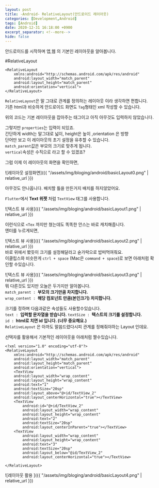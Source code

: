 ```yaml
---
layout: post
title: -Android- RelativeLayout(안드로이드 레이아웃)
categories: [Development,Android]
tags: [Android]
date: 2020-12-31 16:18:00 +0900
excerpt_separator: <!--more-->
hide: false
---
```

 안드로이드를 시작하며 앱,웹 의 기본인 레이아웃을 알아봅니다.
<!--more-->
#RelativeLayout  
```terminal
<RelativeLayout
    xmlns:android="http://schemas.android.com/apk/res/android"
    android:layout_width="match_parent"
    android:layout_height="match_parent"
    android:orientation="vertical">
</RelativeLayout>
```  
`RelativeLayout`은 말 그대로 관계를 정의하는 레이아웃 이라 생각하면 편합니다.  
기존 html과 비슷하게 안드로이드 화면도 `Tag`형태인 xml 작성할 수 있습니다.  

위의 코드는 기본 레이아웃을 잡아주는 태그이고 아직 아무것도 입력하지 않았습니다.  

그렇지만 `properties`는 입력이 되있죠.  
간단하게 width는 말그대로 넓이,  height은 높이 ,orientation 은 방향  
단어만 보고 이 레이아웃의 초기 설정을 유추할 수 있습니다.  
`match_parent`값은 부모의 크기로 맞추게 됩니다.  
`vertical`속성은 수직으로 라고 할 수 있겠죠?  

그럼 이제 이 레이아웃의 화면을 확인하면,  

![레이아웃 설정화면]({{ "/assets/img/bloging/android/basicLayout0.png" | relative_url }})   

아무것도 안나옵니다. 배치할 틀을 만든거지 배치를 하지않았어요.  

`Flutter`에서 **Text 위젯** 처럼 `TextView` 태그를 사용합니다.  


![텍스트 뷰 사용]({{ "/assets/img/bloging/android/basicLayout1.png" | relative_url }})   

이런식으로 `<Tex` 까지만 쳤는데도 똑똑한 안스는 바로 캐치해줍니다.  
엔터를 누르게되면,

![텍스트 뷰 사용]({{ "/assets/img/bloging/android/basicLayout2.png" | relative_url }})  
바로 위에서 봤듯이 크기를 설정해달라고 숟가락으로 밥떠먹여줘요.  
이클립스와 비슷한게 `ctrl + space`  (Mac은 `command + space`)로 보면 아래처럼 확인할 수있습니다.  

![텍스트 뷰 사용]({{ "/assets/img/bloging/android/basicLayout3.png" | relative_url }})  
뭐 다른것도 있지만 오늘은 두가지만 알아봅니다.  
`match_parent : `**부모의 크기만큼 차지합니다.**  
`wrap_content : `**해당 컴포넌트 만큼(본인크기) 차지합니다.**  

크기를 정하며 다음과같은 속성들도 사용할수있습니다.  
`text : `**입력할 문자열을 받습니다.**
`textSize : `**텍스트의 크기를 설정합니다.**  
`id : `**html로 치면 id 입니다. (너무 중요해요.)**  
`RelativeLayout` 은 아까도 말씀드렸다시피 관계를 정해줘야하는 Layout 인데요.  

선택자를 활용해서 기본적인 레이아웃을 아래처럼 짤수있습니다.
```
<?xml version="1.0" encoding="utf-8"?>
<RelativeLayout
    xmlns:android="http://schemas.android.com/apk/res/android"
    android:layout_width="match_parent"
    android:layout_height="match_parent"
    android:orientation="vertical">
    <TextView
    android:layout_width="wrap_content"
    android:layout_height="wrap_content"
    android:text="1"
    android:textSize="20sp"
    android:layout_above="@+id/TextView_2"
    android:layout_centerHorizontal="true"></TextView>
    <TextView
        android:id="@+id/TextView_2"
        android:layout_width="wrap_content"
        android:layout_height="wrap_content"
        android:text="2"
        android:textSize="20sp"
        android:layout_centerInParent="true"></TextView>
    <TextView
        android:layout_width="wrap_content"
        android:layout_height="wrap_content"
        android:text="3"
        android:textSize="20sp"
        android:layout_below="@id/TextView_2"
        android:layout_centerHorizontal="true"></TextView>

</RelativeLayout>
```  

![레이아웃 활용 ]({{ "/assets/img/bloging/android/basicLayout4.png" | relative_url }})  
